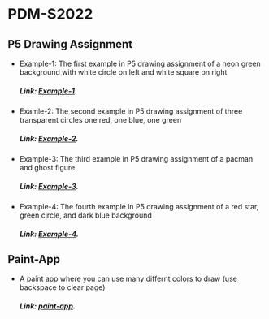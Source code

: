 # PDM-S2022
## P5 Drawing Assignment
- Example-1: The first example in P5 drawing assignment of a neon green background with white circle on left and white square on right
  ##### Link: [Example-1](https://kantoniosean.github.io/PDM-S2022/Example-1/).
- Examle-2: The second example in P5 drawing assignment of three transparent circles one red, one blue, one green
  ##### Link: [Example-2](https://kantoniosean.github.io/PDM-S2022/Example-2/).
- Example-3: The third example in P5 drawing assignment of a pacman and ghost figure
  ##### Link: [Example-3](https://kantoniosean.github.io/PDM-S2022/Example-3/).
- Example-4: The fourth example in P5 drawing assignment of a red star, green circle, and dark blue background
  ##### Link: [Example-4](https://kantoniosean.github.io/PDM-S2022/Example-4/).
## Paint-App
- A paint app where you can use many differnt colors to draw (use backspace to clear page)
  ##### Link: [paint-app](https://kantoniosean.github.io/PDM-S2022/paint-app/).
